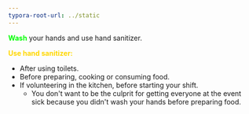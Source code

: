 ```yaml
---
typora-root-url: ../static
---
```


<span style="color:lime;">**Wash**</span> your hands and use hand sanitizer.

<span style="color:gold;">**Use hand sanitizer:**</span>  

- After using toilets.
- Before preparing, cooking or consuming food.
- If volunteering in the kitchen, before starting your shift.
  - You don't want to be the culprit for getting everyone at the event sick because you didn't wash your hands before preparing food.  




